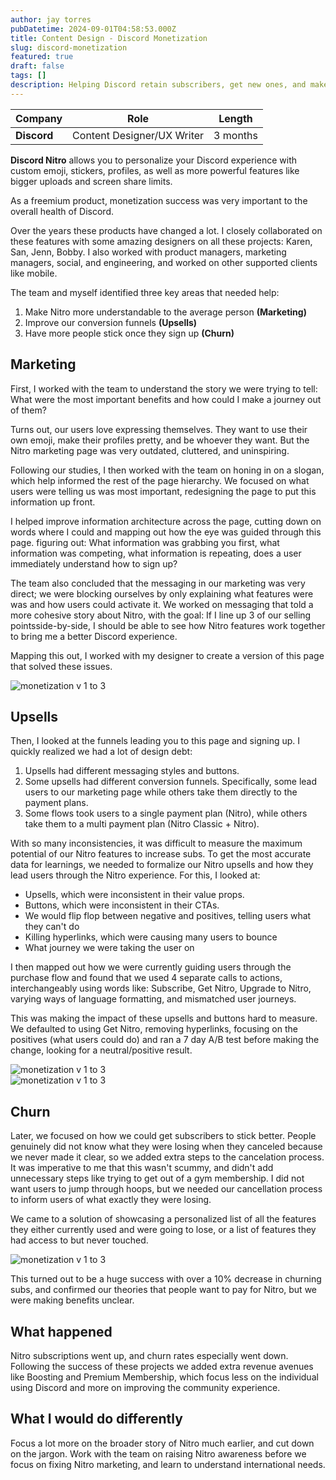```yaml
---
author: jay torres
pubDatetime: 2024-09-01T04:58:53.000Z
title: Content Design - Discord Monetization
slug: discord-monetization
featured: true
draft: false
tags: []
description: Helping Discord retain subscribers, get new ones, and make money.
---
```


 Company          | Role                                                                                | Length                                       |
| ------------------ | ------------------------------------------------------------------------------------------- | --------------------------------------------- |
| **Discord**        | Content Designer/UX Writer                                                                    | 3 months                      |

**Discord Nitro** allows you to personalize your Discord experience with custom emoji, stickers, profiles, as well as more powerful features like bigger uploads and screen share limits.

As a freemium product, monetization success was very important to the overall health of Discord.

Over the years these products have changed a lot. I closely collaborated on these features with some amazing designers on all these projects: Karen, San, Jenn, Bobby. I also worked with product managers, marketing managers, social, and engineering, and worked on other supported clients like mobile.

The team and myself identified three key areas that needed help:

1. Make Nitro more understandable to the average person **(Marketing)**
2. Improve our conversion funnels **(Upsells)**
3. Have more people stick once they sign up **(Churn)**

## Marketing
First, I worked with the team to understand the story we were trying to tell: What were the most important benefits and how could I make a journey out of them?

Turns out, our users love expressing themselves. They want to use their own emoji, make their profiles pretty, and be whoever they want. But the Nitro marketing page was very outdated, cluttered, and uninspiring.

Following our studies, I then worked with the team on honing in on a slogan, which help informed the rest of the page hierarchy. We focused on what users were telling us was most important, redesigning the page to put this information up front.

I helped improve information architecture across the page, cutting down on words where I could and mapping out how the eye was guided through this page. figuring out: What information was grabbing you first, what information was competing, what information is repeating, does a user immediately understand how to sign up?

The team also concluded that the messaging in our marketing was very direct; we were blocking ourselves by only explaining what features were was and how users could activate it. We worked on messaging that told a more cohesive story about Nitro, with the goal: If I line up 3 of our selling pointsside-by-side, I should be able to see how Nitro features work together to bring me a better Discord experience.    

Mapping this out, I worked with my designer to create a version of this page that solved these issues.

<div>
  <img src="/assets/ex_1_mon.png" alt="monetization v 1 to 3">
</div>

## Upsells

Then, I looked at the funnels leading you to this page and signing up. I quickly realized we had a lot of design debt:

1. Upsells had different messaging styles and buttons.
2. Some upsells had different conversion funnels. Specifically, some lead users to our marketing page while others take them directly to the payment plans.
3. Some flows took users to a single payment plan (Nitro), while others take them to a multi payment plan (Nitro Classic + Nitro).  

With so many inconsistencies, it was difficult to measure the maximum potential of our Nitro features to increase subs. To get the most accurate data for learnings, we needed to formalize our Nitro upsells and how they lead users through the Nitro experience. For this, I looked at:

- Upsells, which were inconsistent in their value props.
- Buttons, which were inconsistent in their CTAs.
- We would flip flop between negative and positives, telling users what they can't do
- Killing hyperlinks, which were causing many users to bounce
- What journey we were taking the user on

I then mapped out how we were currently guiding users through the purchase flow and found that we used 4 separate calls to actions, interchangeably using words like: Subscribe, Get Nitro, Upgrade to Nitro, varying ways of language formatting, and mismatched user journeys.

This was making the impact of these upsells and buttons hard to measure. We defaulted to using Get Nitro, removing hyperlinks, focusing on the positives (what users could do) and ran a 7 day A/B test before making the change, looking for a neutral/positive result.

<div>
  <img src="/assets/ex_2_mon.png" alt="monetization v 1 to 3">
</div>

<div>
  <img src="/assets/exampleicon19.png" alt="monetization v 1 to 3">
</div>

## Churn

Later, we focused on how we could get subscribers to stick better. People genuinely did not know what they were losing when they canceled because we never made it clear, so we added extra steps to the cancelation process. It was imperative to me that this wasn't scummy, and didn't add unnecessary steps like trying to get out of a gym membership. I did not want users to jump through hoops, but we needed our cancellation process to inform users of what exactly they were losing.

We came to a solution of showcasing a personalized list of all the features they either currently used and were going to lose, or a list of features they had access to but never touched.

<div>
  <img src="/assets/exampleicon17.png" alt="monetization v 1 to 3">
</div>

This turned out to be a huge success with over a 10% decrease in churning subs, and confirmed our theories that people want to pay for Nitro, but we were making benefits unclear.

## What happened
Nitro subscriptions went up, and churn rates especially went down. Following the success of these projects we added extra revenue avenues like Boosting and Premium Membership, which focus less on the individual using Discord and more on improving the community experience.

## What I would do differently
Focus a lot more on the broader story of Nitro much earlier, and cut down on the jargon. Work with the team on raising Nitro awareness before we focus on fixing Nitro marketing, and learn to understand international needs.